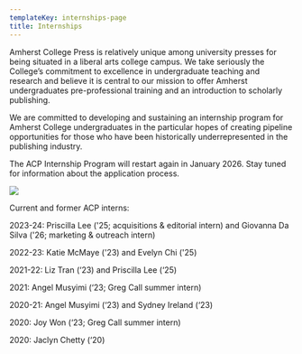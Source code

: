 ```yaml
---
templateKey: internships-page
title: Internships
---
```

<p class="lead">Amherst College Press is relatively unique among university presses for being situated in a liberal arts college campus. We take seriously the College’s commitment to excellence in undergraduate teaching and research and believe it is central to our mission to offer Amherst undergraduates pre-professional training and an introduction to scholarly publishing.</p>

We are committed to developing and sustaining an internship program for Amherst College undergraduates in the particular hopes of creating pipeline opportunities for those who have been historically underrepresented in the publishing industry.

T﻿he ACP Internship Program will restart again in January 2026. Stay tuned for information about the application process.

![](assets/acp_internships2026_promo.png)

<!-- On this page you can find resources connected to our internship program, including a \\[working syllabus](https://docs.google.com/document/d/1FQuncoinqADp7R0MyIiIS0LV2RmwoXX_EBJUD-VBa0g/edit?usp=sharing) with links to articles and resources we're using to introduce undergrads to workflows, topics, and issues in scholarly communications. 

<a href="/assets/2022-acp-intern-guide.pdf">Amherst College Press Intern Guide</a>

<a href="/assets/oa-for-student-researchers.pdf">Open Access for Student Researchers</a>

<a href="/assets/acp-mezzanine-gallery-.pdf">From Manuscript to Syllabus Exhibit by ACP Interns</a>
-->

Current and former ACP interns:

2023-24: Priscilla Lee ('25; acquisitions & editorial intern) and Giovanna Da Silva ('26; marketing & outreach intern)

2022-23: Katie McMaye ('23) and Evelyn Chi ('25)

2021-22: Liz Tran (‘23) and Priscilla Lee (‘25)

2021: Angel Musyimi (‘23; Greg Call summer intern)

2020-21: Angel Musyimi (‘23) and Sydney Ireland (‘23)

2020: Joy Won (‘23; Greg Call summer intern)

2020: Jaclyn Chetty (‘20)